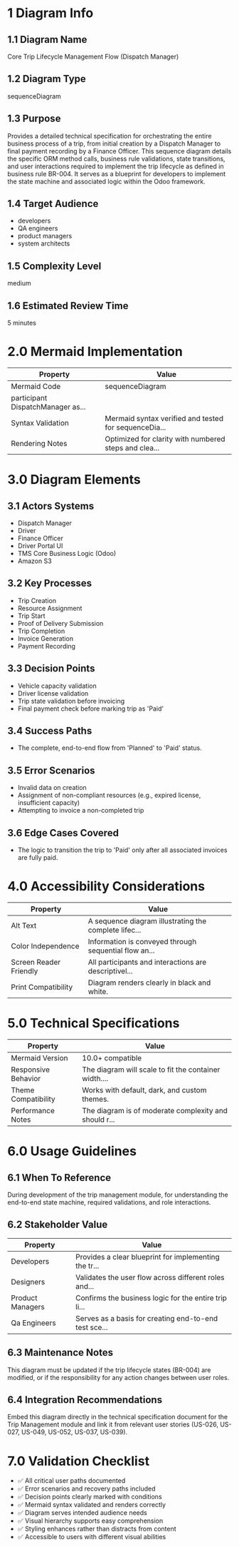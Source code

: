 # 1 Diagram Info

## 1.1 Diagram Name

Core Trip Lifecycle Management Flow (Dispatch Manager)

## 1.2 Diagram Type

sequenceDiagram

## 1.3 Purpose

Provides a detailed technical specification for orchestrating the entire business process of a trip, from initial creation by a Dispatch Manager to final payment recording by a Finance Officer. This sequence diagram details the specific ORM method calls, business rule validations, state transitions, and user interactions required to implement the trip lifecycle as defined in business rule BR-004. It serves as a blueprint for developers to implement the state machine and associated logic within the Odoo framework.

## 1.4 Target Audience

- developers
- QA engineers
- product managers
- system architects

## 1.5 Complexity Level

medium

## 1.6 Estimated Review Time

5 minutes

# 2.0 Mermaid Implementation

| Property | Value |
|----------|-------|
| Mermaid Code | sequenceDiagram
    participant DispatchManager as... |
| Syntax Validation | Mermaid syntax verified and tested for sequenceDia... |
| Rendering Notes | Optimized for clarity with numbered steps and clea... |

# 3.0 Diagram Elements

## 3.1 Actors Systems

- Dispatch Manager
- Driver
- Finance Officer
- Driver Portal UI
- TMS Core Business Logic (Odoo)
- Amazon S3

## 3.2 Key Processes

- Trip Creation
- Resource Assignment
- Trip Start
- Proof of Delivery Submission
- Trip Completion
- Invoice Generation
- Payment Recording

## 3.3 Decision Points

- Vehicle capacity validation
- Driver license validation
- Trip state validation before invoicing
- Final payment check before marking trip as 'Paid'

## 3.4 Success Paths

- The complete, end-to-end flow from 'Planned' to 'Paid' status.

## 3.5 Error Scenarios

- Invalid data on creation
- Assignment of non-compliant resources (e.g., expired license, insufficient capacity)
- Attempting to invoice a non-completed trip

## 3.6 Edge Cases Covered

- The logic to transition the trip to 'Paid' only after all associated invoices are fully paid.

# 4.0 Accessibility Considerations

| Property | Value |
|----------|-------|
| Alt Text | A sequence diagram illustrating the complete lifec... |
| Color Independence | Information is conveyed through sequential flow an... |
| Screen Reader Friendly | All participants and interactions are descriptivel... |
| Print Compatibility | Diagram renders clearly in black and white. |

# 5.0 Technical Specifications

| Property | Value |
|----------|-------|
| Mermaid Version | 10.0+ compatible |
| Responsive Behavior | The diagram will scale to fit the container width.... |
| Theme Compatibility | Works with default, dark, and custom themes. |
| Performance Notes | The diagram is of moderate complexity and should r... |

# 6.0 Usage Guidelines

## 6.1 When To Reference

During development of the trip management module, for understanding the end-to-end state machine, required validations, and role interactions.

## 6.2 Stakeholder Value

| Property | Value |
|----------|-------|
| Developers | Provides a clear blueprint for implementing the tr... |
| Designers | Validates the user flow across different roles and... |
| Product Managers | Confirms the business logic for the entire trip li... |
| Qa Engineers | Serves as a basis for creating end-to-end test sce... |

## 6.3 Maintenance Notes

This diagram must be updated if the trip lifecycle states (BR-004) are modified, or if the responsibility for any action changes between user roles.

## 6.4 Integration Recommendations

Embed this diagram directly in the technical specification document for the Trip Management module and link it from relevant user stories (US-026, US-027, US-049, US-052, US-037, US-039).

# 7.0 Validation Checklist

- ✅ All critical user paths documented
- ✅ Error scenarios and recovery paths included
- ✅ Decision points clearly marked with conditions
- ✅ Mermaid syntax validated and renders correctly
- ✅ Diagram serves intended audience needs
- ✅ Visual hierarchy supports easy comprehension
- ✅ Styling enhances rather than distracts from content
- ✅ Accessible to users with different visual abilities

